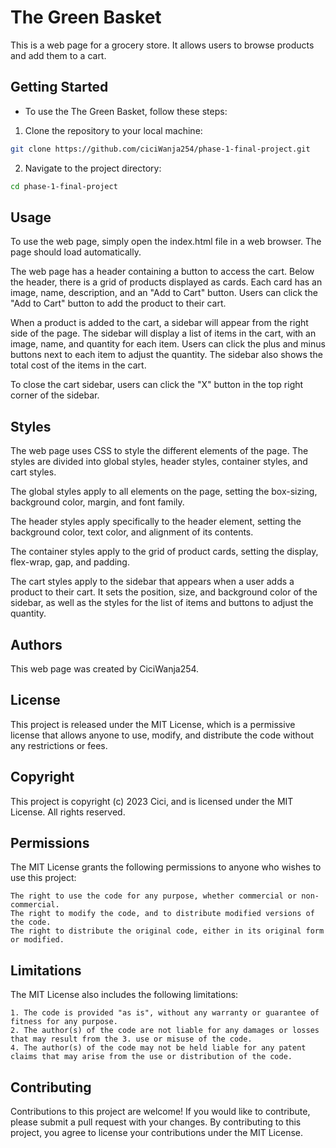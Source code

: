 # The Green Basket

This is a web page for a grocery store. It allows users to browse products and add them to a cart.


## Getting Started

- To use the The Green Basket, follow these steps:

1. Clone the repository to your local machine:

``` bash
git clone https://github.com/ciciWanja254/phase-1-final-project.git
```

2. Navigate to the project directory:

``` bash
cd phase-1-final-project
```

## Usage

To use the web page, simply open the index.html file in a web browser. The page should load automatically.

The web page has a header containing a button to access the cart. Below the header, there is a grid of products displayed as cards. Each card has an image, name, description, and an "Add to Cart" button. Users can click the "Add to Cart" button to add the product to their cart.

When a product is added to the cart, a sidebar will appear from the right side of the page. The sidebar will display a list of items in the cart, with an image, name, and quantity for each item. Users can click the plus and minus buttons next to each item to adjust the quantity. The sidebar also shows the total cost of the items in the cart.

To close the cart sidebar, users can click the "X" button in the top right corner of the sidebar.

## Styles

The web page uses CSS to style the different elements of the page. The styles are divided into global styles, header styles, container styles, and cart styles.

The global styles apply to all elements on the page, setting the box-sizing, background color, margin, and font family.

The header styles apply specifically to the header element, setting the background color, text color, and alignment of its contents.

The container styles apply to the grid of product cards, setting the display, flex-wrap, gap, and padding.

The cart styles apply to the sidebar that appears when a user adds a product to their cart. It sets the position, size, and background color of the sidebar, as well as the styles for the list of items and buttons to adjust the quantity.

## Authors

This web page was created by CiciWanja254.

## License

This project is released under the MIT License, which is a permissive license that allows anyone to use, modify, and distribute the code without any restrictions or fees.

## Copyright

This project is copyright (c) 2023 Cici, and is licensed under the MIT License. All rights reserved.

## Permissions

The MIT License grants the following permissions to anyone who wishes to use this project:

    The right to use the code for any purpose, whether commercial or non-commercial.
    The right to modify the code, and to distribute modified versions of the code.
    The right to distribute the original code, either in its original form or modified.

## Limitations

The MIT License also includes the following limitations:

    1. The code is provided "as is", without any warranty or guarantee of fitness for any purpose.
    2. The author(s) of the code are not liable for any damages or losses that may result from the 3. use or misuse of the code.
    4. The author(s) of the code may not be held liable for any patent claims that may arise from the use or distribution of the code.

## Contributing

Contributions to this project are welcome! If you would like to contribute, please submit a pull request with your changes. By contributing to this project, you agree to license your contributions under the MIT License.